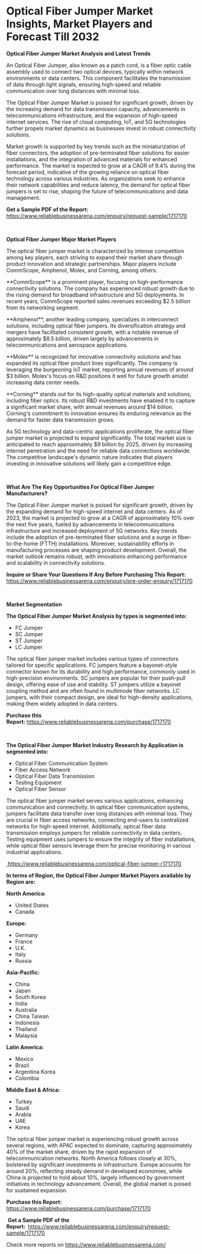 <p><h1>Optical Fiber Jumper Market Insights, Market Players and Forecast Till 2032</h1></p><p><strong>Optical Fiber Jumper Market Analysis and Latest Trends</strong></p>
<p><p>An Optical Fiber Jumper, also known as a patch cord, is a fiber optic cable assembly used to connect two optical devices, typically within network environments or data centers. This component facilitates the transmission of data through light signals, ensuring high-speed and reliable communication over long distances with minimal loss.</p><p>The Optical Fiber Jumper Market is poised for significant growth, driven by the increasing demand for data transmission capacity, advancements in telecommunications infrastructure, and the expansion of high-speed internet services. The rise of cloud computing, IoT, and 5G technologies further propels market dynamics as businesses invest in robust connectivity solutions.</p><p>Market growth is supported by key trends such as the miniaturization of fiber connectors, the adoption of pre-terminated fiber solutions for easier installations, and the integration of advanced materials for enhanced performance. The market is expected to grow at a CAGR of 9.4% during the forecast period, indicative of the growing reliance on optical fiber technology across various industries. As organizations seek to enhance their network capabilities and reduce latency, the demand for optical fiber jumpers is set to rise, shaping the future of telecommunications and data management.</p></p>
<p><strong>Get a Sample PDF of the Report:&nbsp;</strong> <a href="https://www.reliablebusinessarena.com/enquiry/request-sample/1717170?utm_campaign=2630&utm_medium=2&utm_source=Github&utm_content=ia&utm_term=25032025&utm_id=optical-fiber-jumper">https://www.reliablebusinessarena.com/enquiry/request-sample/1717170</a></p>
<p>&nbsp;</p>
<p><strong>Optical Fiber Jumper Major Market Players</strong></p>
<p><p>The optical fiber jumper market is characterized by intense competition among key players, each striving to expand their market share through product innovation and strategic partnerships. Major players include CommScope, Amphenol, Molex, and Corning, among others.</p><p>**CommScope** is a prominent player, focusing on high-performance connectivity solutions. The company has experienced robust growth due to the rising demand for broadband infrastructure and 5G deployments. In recent years, CommScope reported sales revenues exceeding $2.5 billion from its networking segment.</p><p>**Amphenol**, another leading company, specializes in interconnect solutions, including optical fiber jumpers. Its diversification strategy and mergers have facilitated consistent growth, with a notable revenue of approximately $8.5 billion, driven largely by advancements in telecommunications and aerospace applications.</p><p>**Molex** is recognized for innovative connectivity solutions and has expanded its optical fiber product lines significantly. The company is leveraging the burgeoning IoT market, reporting annual revenues of around $3 billion. Molex's focus on R&D positions it well for future growth amidst increasing data center needs.</p><p>**Corning** stands out for its high-quality optical materials and solutions, including fiber optics. Its robust R&D investments have enabled it to capture a significant market share, with annual revenues around $14 billion. Corning's commitment to innovation ensures its enduring relevance as the demand for faster data transmission grows.</p><p>As 5G technology and data-centric applications proliferate, the optical fiber jumper market is projected to expand significantly. The total market size is anticipated to reach approximately $9 billion by 2025, driven by increasing internet penetration and the need for reliable data connections worldwide. The competitive landscape's dynamic nature indicates that players investing in innovative solutions will likely gain a competitive edge.</p></p>
<p>&nbsp;</p>
<p><strong>What Are The Key Opportunities For Optical Fiber Jumper Manufacturers?</strong></p>
<p><p>The Optical Fiber Jumper market is poised for significant growth, driven by the expanding demand for high-speed internet and data centers. As of 2023, the market is projected to grow at a CAGR of approximately 10% over the next five years, fueled by advancements in telecommunications infrastructure and increased deployment of 5G networks. Key trends include the adoption of pre-terminated fiber solutions and a surge in fiber-to-the-home (FTTH) installations. Moreover, sustainability efforts in manufacturing processes are shaping product development. Overall, the market outlook remains robust, with innovations enhancing performance and scalability in connectivity solutions.</p></p>
<p><strong>Inquire or Share Your Questions If Any Before Purchasing This Report:</strong> <a href="https://www.reliablebusinessarena.com/enquiry/pre-order-enquiry/1717170?utm_campaign=2630&utm_medium=2&utm_source=Github&utm_content=ia&utm_term=25032025&utm_id=optical-fiber-jumper">https://www.reliablebusinessarena.com/enquiry/pre-order-enquiry/1717170</a></p>
<p>&nbsp;</p>
<p><strong>Market Segmentation</strong></p>
<p><strong>The Optical Fiber Jumper Market Analysis by types is segmented into:</strong></p>
<p><ul><li>FC Jumper</li><li>SC Jumper</li><li>ST Jumper</li><li>LC Jumper</li></ul></p>
<p><p>The optical fiber jumper market includes various types of connectors tailored for specific applications. FC jumpers feature a bayonet-style connector known for its durability and high performance, commonly used in high-precision environments. SC jumpers are popular for their push-pull design, offering ease of use and stability. ST jumpers utilize a bayonet coupling method and are often found in multimode fiber networks. LC jumpers, with their compact design, are ideal for high-density applications, making them widely adopted in data centers.</p></p>
<p><strong>Purchase this Report:&nbsp;</strong><a href="https://www.reliablebusinessarena.com/purchase/1717170?utm_campaign=2630&utm_medium=2&utm_source=Github&utm_content=ia&utm_term=25032025&utm_id=optical-fiber-jumper">https://www.reliablebusinessarena.com/purchase/1717170</a></p>
<p>&nbsp;</p>
<p><strong>The Optical Fiber Jumper Market Industry Research by Application is segmented into:</strong></p>
<p><ul><li>Optical Fiber Communication System</li><li>Fiber Access Network</li><li>Optical Fiber Data Transmission</li><li>Testing Equipment</li><li>Optical Fiber Sensor</li></ul></p>
<p><p>The optical fiber jumper market serves various applications, enhancing communication and connectivity. In optical fiber communication systems, jumpers facilitate data transfer over long distances with minimal loss. They are crucial in fiber access networks, connecting end-users to centralized networks for high-speed internet. Additionally, optical fiber data transmission employs jumpers for reliable connectivity in data centers. Testing equipment uses jumpers to ensure the integrity of fiber installations, while optical fiber sensors leverage them for precise monitoring in various industrial applications.</p></p>
<p><a href="https://www.reliablebusinessarena.com/optical-fiber-jumper-r1717170?utm_campaign=2630&utm_medium=2&utm_source=Github&utm_content=ia&utm_term=25032025&utm_id=optical-fiber-jumper">&nbsp;https://www.reliablebusinessarena.com/optical-fiber-jumper-r1717170</a></p>
<p><strong>In terms of Region, the Optical Fiber Jumper Market Players available by Region are:</strong></p>
<p>
    <p> <strong> North America: </strong>
        <ul>
            <li>United States</li>
            <li>Canada</li>
        </ul>
        </p> 
    <p> <strong> Europe: </strong>
        <ul>
            <li>Germany</li>
            <li>France</li>
            <li>U.K.</li>
            <li>Italy</li>
            <li>Russia</li>
        </ul>
        </p> 
    <p> <strong> Asia-Pacific: </strong>
        <ul>
            <li>China</li>
            <li>Japan</li>
            <li>South Korea</li>
            <li>India</li>
            <li>Australia</li>
            <li>China Taiwan</li>
            <li>Indonesia</li>
            <li>Thailand</li>
            <li>Malaysia</li>
        </ul>
        </p> 
    <p> <strong> Latin America: </strong>
        <ul>
            <li>Mexico</li>
            <li>Brazil</li>
            <li>Argentina Korea</li>
            <li>Colombia</li>
        </ul>
        </p> 
    <p> <strong> Middle East & Africa: </strong>
        <ul>
            <li>Turkey</li>
            <li>Saudi</li>
            <li>Arabia</li>
            <li>UAE</li>
            <li>Korea</li>
        </ul>
    </p>
    </p>
<p><p>The optical fiber jumper market is experiencing robust growth across several regions, with APAC expected to dominate, capturing approximately 40% of the market share, driven by the rapid expansion of telecommunication networks. North America follows closely at 30%, bolstered by significant investments in infrastructure. Europe accounts for around 20%, reflecting steady demand in developed economies, while China is projected to hold about 10%, largely influenced by government initiatives in technology advancement. Overall, the global market is poised for sustained expansion.</p></p>
<p><strong>Purchase this Report: </strong><a href="https://www.reliablebusinessarena.com/purchase/1717170?utm_campaign=2630&utm_medium=2&utm_source=Github&utm_content=ia&utm_term=25032025&utm_id=optical-fiber-jumper">https://www.reliablebusinessarena.com/purchase/1717170</a></p>
<p>&nbsp;<strong>Get a Sample PDF of the Report:&nbsp;&nbsp;</strong><a href="https://www.reliablebusinessarena.com/enquiry/request-sample/1717170?utm_campaign=2630&utm_medium=2&utm_source=Github&utm_content=ia&utm_term=25032025&utm_id=optical-fiber-jumper">https://www.reliablebusinessarena.com/enquiry/request-sample/1717170</a></p>
<p><strong></strong></p>
<p>Check more reports on <a href="https://www.reliablebusinessarena.com/?utm_campaign=2630&utm_medium=2&utm_source=Github&utm_content=ia&utm_term=25032025&utm_id=optical-fiber-jumper">https://www.reliablebusinessarena.com/</a></p>